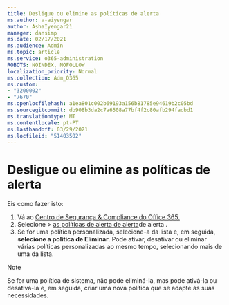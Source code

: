 ```yaml
---
title: Desligue ou elimine as políticas de alerta
ms.author: v-aiyengar
author: AshaIyengar21
manager: dansimp
ms.date: 02/17/2021
ms.audience: Admin
ms.topic: article
ms.service: o365-administration
ROBOTS: NOINDEX, NOFOLLOW
localization_priority: Normal
ms.collection: Adm_O365
ms.custom:
- "3200002"
- "7670"
ms.openlocfilehash: a1ea801c002b69193a156b81785e94619b2c05bd
ms.sourcegitcommit: db908b3da2c7a6508a77bf4f2c80afb294fadbd1
ms.translationtype: MT
ms.contentlocale: pt-PT
ms.lasthandoff: 03/29/2021
ms.locfileid: "51403502"
---
```

# <a name="turn-off-or-delete-alert-policies"></a>Desligue ou elimine as políticas de alerta

Eis como fazer isto:

1. Vá ao [Centro de Segurança & Compliance do Office 365.](https://go.microsoft.com/fwlink/p/?linkid=2077143)
1. Selecione   >  [as políticas de alerta de alerta](https://go.microsoft.com/fwlink/?linkid=2103208)de alerta .
1. Se for uma política personalizada, selecione-a da lista e, em seguida, **selecione a política de Eliminar**. Pode ativar, desativar ou eliminar várias políticas personalizadas ao mesmo tempo, selecionando mais de uma da lista.

> [!NOTE]
> Se for uma política de sistema, não pode eliminá-la, mas pode ativá-la ou desativá-la e, em seguida, criar uma nova política que se adapte às suas necessidades.

